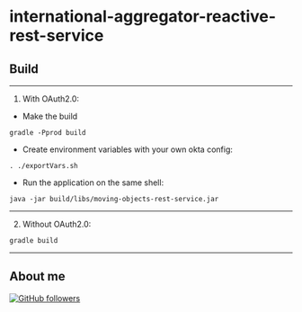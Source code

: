 # international-aggregator-reactive-rest-service

## Build

---

1.  With OAuth2.0:

-   Make the build

```shell
gradle -Pprod build
```

-   Create environment variables with your own okta config:

```shell
. ./exportVars.sh
```

-   Run the application on the same shell:

```shell
java -jar build/libs/moving-objects-rest-service.jar
```

---

2.  Without OAuth2.0:

```shell
gradle build
```

---

## About me

[![GitHub followers](https://img.shields.io/github/followers/jesperancinha.svg?label=Jesperancinha&style=for-the-badge&logo=github&color=grey "GitHub")](https://github.com/jesperancinha)
